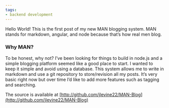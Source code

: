 ```yaml
---
tags:
- backend development
---
```


Hello World! This is the first post of my new MAN blogging system. MAN stands for markdown, angular, and node because that’s how real men blog.

### Why MAN?
To be honest, why not? I’ve been looking for things to build in node.js and a simple blogging platform seemed like a good place to start. I wanted to keep it simple and avoid using a database. This system allows me to write in markdown and use a git repository to store/revision all my posts. It’s very basic right now but over time I’d like to add more features such as tagging and searching.

The source is available at [http://github.com/jlevine22/MAN-Blog](http://github.com/jlevine22/MAN-Blog)